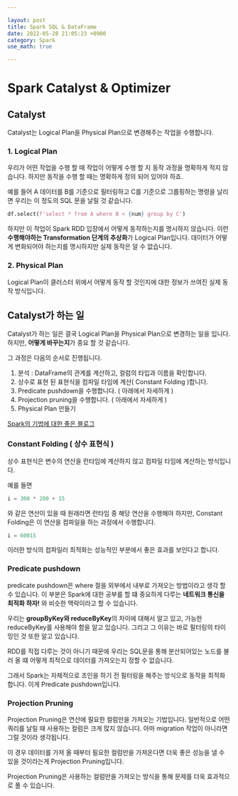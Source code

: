 ```yaml
---

layout: post
title: Spark SQL & DataFrame
date: 2022-05-28 21:05:23 +0900
category: Spark
use_math: true

---
```


# Spark Catalyst & Optimizer

## Catalyst

Catalyst는 Logical Plan을 Physical Plan으로 변경해주는 작업을 수행합니다. 



### 1. Logical Plan

우리가 어떤 작업을 수행 할 때 작업이 어떻게 수행 할 지 동작 과정을 명확하게 적지 않습니다. 하지만 동작을 수행 할 때는 명확하게 정의 되어 있어야 하죠.

예를 들어 A 데이터를 B를 기준으로 필터링하고 C를 기준으로 그룹핑하는 명령을 날리면 우리는 이 정도의 SQL 문을 날릴 것 같습니다.

```python
df.select(f'select * from A where B < {num} group by C')
```

하지만 이 작업이 Spark RDD 입장에서 어떻게 동작하는지를 명시하지 않습니다. 이런 **수행해야하는 Transformation 단계의 추상화**가 Logical Plan입니다. 데이터가 어떻게 변화되어야 하는지를 명시하지만 실제 동작은 알 수 없습니다.

### 2. Physical Plan

Logical Plan이 클러스터 위에서 어떻게 동작 할 것인지에 대한 정보가 쓰여진 실제 동작 방식입니다. 

## Catalyst가 하는 일

Catalyst가 하는 일은 결국 Logical Plan을 Physical Plan으로 변경하는 일을 입니다. 하지만, **어떻게 바꾸는지**가 중요 할 것 같습니다.

그 과정은 다음의 순서로 진행됩니다.

1. 분석 : DataFrame의 관계를 계산하고, 컬럼의 타입과 이름을 확인합니다.
2. 상수로 표현 된 표현식을 컴파일 타임에 계산( Constant Folding )합니다.
3. Predicate pushdown을 수행합니다. ( 아래에서 자세하게 )
4. Projection pruning을 수행합니다. ( 아래에서 자세하게 )
5. Physical Plan 만들기

[Spark의 기법에 대한 좋은 블로그](https://medium.com/@leeyh0216/spark-sql-6dc3d645cc31)

### Constant Folding ( 상수 표현식 )

상수 표현식은 변수의 연산을 런타임에 계산하지 않고 컴파일 타임에 계산하는 방식입니다.

예를 들면

```python
i = 300 * 200 + 15
```
와 같은 연산이 있을 때 원래라면 런타임 중 해당 연산을 수행해야 하지만, Constant Folding은 이 연산을 컴파일을 하는 과정에서 수행합니다.

```python
i = 60015
```

이러한 방식의 컴파일러 최적화는 성능적인 부분에서 좋은 효과를 보인다고 합니다.

### Predicate pushdown 

predicate pushdown은 where 절을 외부에서 내부로 가져오는 방법이라고 생각 할 수 있습니다. 이 부분은 Spark에 대한 공부를 할 떄 중요하게 다루는 **네트워크 통신을 최적화 하자!** 와 비슷한 맥락이라고 할 수 있습니다.

우리는 **groupByKey와 reduceByKey**의 차이에 대해서 알고 있고, 가능한 reduceByKey를 사용해야 함을 알고 있습니다. 그리고 그 이유는 바로 필터링의 타이밍인 것 또한 알고 있습니다.

RDD를 직접 다루는 것이 아니기 때문에 우리는 SQL문을 통해 분산되어있는 노드를 불러 올 떄 어떻게 최적으로 데이터를 가져오는지 정할 수 없습니다.

그래서 Spark는 자체적으로 조인을 하기 전 필터링을 해주는 방식으로 동작을 최적화 합니다. 이게 Predicate pushdown입니다.

### Projection Pruning

Projection Pruning은 연산에 필요한 컬럼만을 가져오는 기법입니다. 일반적으로 어떤 쿼리를 날릴 때 사용하는 컬럼은 크게 많지 않습니다. 아마 migration 작업이 아니라면 그럴 것이라 생각됩니다.

이 경우 데이터를 가져 올 때부터 필요한 컬럼만을 가져온다면 더욱 좋은 성능을 낼 수 있을 것이라는게 Projection Pruning입니다.

Projection Pruning은 사용하는 컬럼만을 가져오는 방식을 통해 문제를 더욱 효과적으로 풀 수 있습니다.





